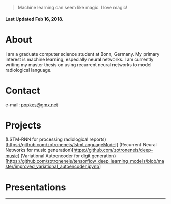 > Machine learning can seem like magic. I love magic!

#### Last Updated Feb 16, 2018.

# About

I am a graduate computer science student at Bonn, Germany. My primary interest is machine learning, especially neural networks. I am currently writing my master thesis on using recurrent neural networks to model radiological language.


# [](#header-1)Contact

e-mail: popkes@gmx.net

# [](#header-2)Projects

(LSTM-RNN for processing radiological reports)[https://github.com/zotroneneis/lstmLanguageModel]
(Recurrent Neural Networks for music generation)[https://github.com/zotroneneis/deep-music]
(Variational Autoencoder for digit generation)[https://github.com/zotroneneis/tensorflow_deep_learning_models/blob/master/improved_variational_autoencoder.ipynb]


# [](#header-3)Presentations


* * *



